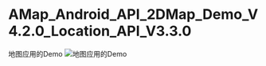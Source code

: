 # AMap_Android_API_2DMap_Demo_V4.2.0_Location_API_V3.3.0
地图应用的Demo
![地图应用的Demo](https://github.com/Rachel-hsw/AMap_Android_API_2DMap_Demo_V4.2.0_Location_API_V3.3.0/res/Screenshots/Screenshot_2017-09-14-09-43-28.jpeg)
